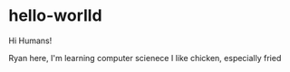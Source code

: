 # hello-worlld

Hi Humans!

Ryan here, I'm learning computer scienece 
I like chicken, especially fried
